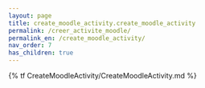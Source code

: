 ```yaml
---
layout: page
title: create_moodle_activity.create_moodle_activity
permalink: /creer_activite_moodle/
permalink_en: /create_moodle_activity/
nav_order: 7
has_children: true  
---
```


{% tf CreateMoodleActivity/CreateMoodleActivity.md %}
